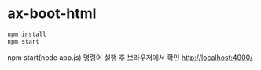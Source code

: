 # ax-boot-html

``` sh
npm install
npm start 
```

npm start(node app.js) 명령어 실행 후 브라우저에서 확인 <http://localhost:4000/>